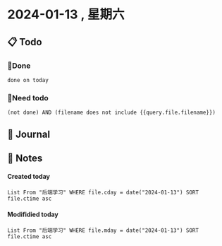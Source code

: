 # 2024-01-13 , 星期六

## 📋 Todo

### 🍰Done
```tasks
done on today
```
### 🍕Need todo

```tasks
(not done) AND (filename does not include {{query.file.filename}}) 
```
## 📆 Journal


## 📑 Notes


#### Created today

```dataview
List From "后端学习" WHERE file.cday = date("2024-01-13") SORT file.ctime asc
```


#### Modifidied today

```dataview
List From "后端学习" WHERE file.mday = date("2024-01-13") SORT file.ctime asc
```